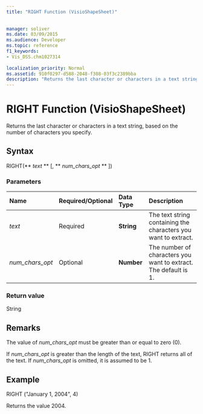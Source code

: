 ```yaml
---
title: "RIGHT Function (VisioShapeSheet)"
 
 
manager: soliver
ms.date: 03/09/2015
ms.audience: Developer
ms.topic: reference
f1_keywords:
- Vis_DSS.chm1027314
 
localization_priority: Normal
ms.assetid: 910f0297-d588-2048-f308-03f3c2389bba
description: "Returns the last character or characters in a text string, based on the number of characters you specify."
---
```


# RIGHT Function (VisioShapeSheet)

Returns the last character or characters in a text string, based on the number of characters you specify.
  
## Syntax

RIGHT(** *text* ** [, ** *num_chars_opt* ** ]) 
  
### Parameters

|**Name**|**Required/Optional**|**Data Type**|**Description**|
|:-----|:-----|:-----|:-----|
| _text_ <br/> |Required  <br/> |**String** <br/> | The text string containing the characters you want to extract.  <br/> |
| _num_chars_opt_ <br/> |Optional  <br/> |**Number** <br/> |The number of characters you want to extract. The default is 1.  <br/> |
   
### Return value

String
  
## Remarks

The value of  _num_chars_opt_ must be greater than or equal to zero (0). 
  
If  _num_chars_opt_ is greater than the length of the text, RIGHT returns all of the text. If  _num_chars_opt_ is omitted, it is assumed to be 1. 
  
## Example

RIGHT ("January 1, 2004", 4) 
  
Returns the value 2004. 
  

